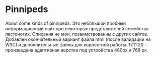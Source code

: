 # Pinnipeds
About some kinds of pinnipeds.
Это небольшой пробный информационный сайт про некоторых представителей семейства ластоногих. Описания не мои, позаимствованны с других сайтов.
Добавлен окончательный вариант файла html (после валидации на W3C) и дополнительные файлы для корректной работы.
17.11.20 - произведена адаптивная верстка под устройства 480рх и 768 рх.
